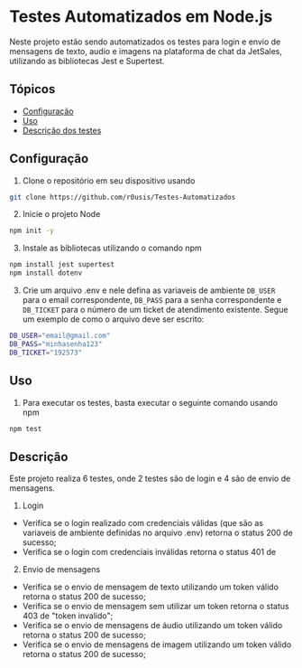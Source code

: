 # Testes Automatizados em Node.js
Neste projeto estão sendo automatizados os testes para login e envio de mensagens de texto, audio e imagens na plataforma de chat da JetSales, utilizando as bibliotecas Jest e Supertest.

## Tópicos
- [Configuração](#configuração)
- [Uso](#uso)
- [Descrição dos testes](#descrição)

## Configuração

1. Clone o repositório em seu dispositivo usando

```bash
git clone https://github.com/r0usis/Testes-Automatizados
```
   
2. Inicie o projeto Node

```bash
npm init -y
```

3. Instale as bibliotecas utilizando o comando npm

```bash
npm install jest supertest
npm install dotenv
```

3. Crie um arquivo .env e nele defina as variaveis de ambiente ```DB_USER``` para o email correspondente, ```DB_PASS``` para a senha correspondente e ```DB_TICKET``` para o número de um ticket de atendimento existente. Segue um exemplo de como o arquivo deve ser escrito:

```bash
DB_USER="email@gmail.com"
DB_PASS="minhasenha123"
DB_TICKET="192573"
```

## Uso

1. Para executar os testes, basta executar o seguinte comando usando npm

```bash
npm test
```

## Descrição

Este projeto realiza 6 testes, onde 2 testes são de login e 4 são de envio de mensagens.

1. Login

- Verifica se o login realizado com credenciais válidas (que são as variaveis de ambiente definidas no arquivo .env) retorna o status 200 de sucesso;
- Verifica se o login com credenciais inválidas retorna o status 401 de 

2. Envio de mensagens

- Verifica se o envio de mensagem de texto utilizando um token válido retorna o status 200 de sucesso;
- Verifica se o envio de mensagem sem utilizar um token retorna o status 403 de "token invalido";
- Verifica se o envio de mensagens de áudio utilizando um token válido retorna o status 200 de sucesso;
- Verifica se o envio de mensagens de imagem utilizando um token válido retorna o status 200 de sucesso;
